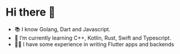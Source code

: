 # Hi there 👋
- 📚 I know Golang, Dart and Javascript.
- 🌱 I’m currently learning C++, Kotlin, Rust, Swift and Typescript.
- 👨‍💻 I have some experience in writing Flutter apps and backends
